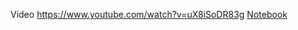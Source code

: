 Video
https://www.youtube.com/watch?v=uX8iSoDR83g 
[Notebook](./Contextual_Multi_Armed_Bandit_in_Pymdp.ipynb) 
